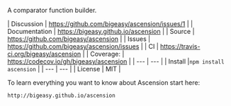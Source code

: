 A comparator function builder.

| Discussion    | https://github.com/bigeasy/ascension/issues/1 |
| Documentation | https://bigeasy.github.io/ascension           |
| Source        | https://github.com/bigeasy/ascension          |
| Issues        | https://github.com/bigeasy/ascension/issues   |
| CI            | https://travis-ci.org/bigeasy/ascension       |
| Coverage:     | https://codecov.io/gh/bigeasy/ascension       |
| ---           | ---                                           |
| Install       |`npm install ascension`                        |
| ---           | ---                                           |
| License       | MIT                                           |

To learn everything you want to know about Ascension start here:

    http://bigeasy.github.io/ascension
